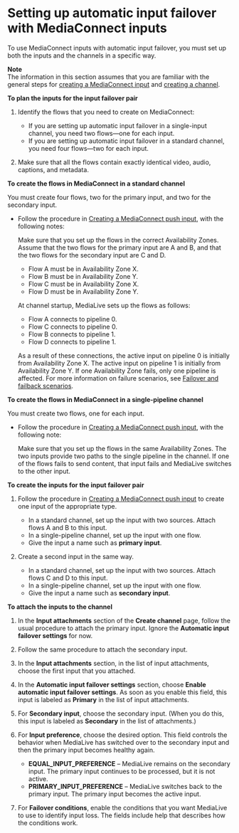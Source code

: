 # Setting up automatic input failover with MediaConnect inputs<a name="aif-setup-emx"></a>

To use MediaConnect inputs with automatic input failover, you must set up both the inputs and the channels in a specific way\.

**Note**  
The information in this section assumes that you are familiar with the general steps for [creating a MediaConnect input](input-create-push-mediaconnect.md) and [creating a channel](creating-channel-scratch.md)\.

**To plan the inputs for the input failover pair**

1. Identify the flows that you need to create on MediaConnect:
   + If you are setting up automatic input failover in a single\-input channel, you need two flows—one for each input\.
   + If you are setting up automatic input failover in a standard channel, you need four flows—two for each input\.

1. Make sure that all the flows contain exactly identical video, audio, captions, and metadata\.

**To create the flows in MediaConnect in a standard channel**

You must create four flows, two for the primary input, and two for the secondary input\.
+ Follow the procedure in [Creating a MediaConnect push input](input-create-push-mediaconnect.md), with the following notes:

  Make sure that you set up the flows in the correct Availability Zones\. Assume that the two flows for the primary input are A and B, and that the two flows for the secondary input are C and D\. 
  + Flow A must be in Availability Zone X\.
  + Flow B must be in Availability Zone Y\.
  + Flow C must be in Availability Zone X\.
  + Flow D must be in Availability Zone Y\.

  At channel startup, MediaLive sets up the flows as follows:
  + Flow A connects to pipeline 0\.
  + Flow C connects to pipeline 0\.
  + Flow B connects to pipeline 1\.
  + Flow D connects to pipeline 1\.

  As a result of these connections, the active input on pipeline 0 is initially from Availability Zone X\. The active input on pipeline 1 is initially from Availability Zone Y\. If one Availability Zone fails, only one pipeline is affected\. For more information on failure scenarios, see [Failover and failback scenarios](aif-behavior-startup.md#aif-failover-scenarios)\.

**To create the flows in MediaConnect in a single\-pipeline channel**

You must create two flows, one for each input\.
+ Follow the procedure in [Creating a MediaConnect push input](input-create-push-mediaconnect.md), with the following note:

  Make sure that you set up the flows in the same Availability Zones\. The two inputs provide two paths to the single pipeline in the channel\. If one of the flows fails to send content, that input fails and MediaLive switches to the other input\.

**To create the inputs for the input failover pair**

1. Follow the procedure in [Creating a MediaConnect push input](input-create-push-mediaconnect.md) to create one input of the appropriate type\. 
   + In a standard channel, set up the input with two sources\. Attach flows A and B to this input\.
   + In a single\-pipeline channel, set up the input with one flow\. 
   + Give the input a name such as **primary input**\.

1. Create a second input in the same way\. 
   + In a standard channel, set up the input with two sources\. Attach flows C and D to this input\.
   + In a single\-pipeline channel, set up the input with one flow\. 
   + Give the input a name such as **secondary input**\.

**To attach the inputs to the channel**

1. In the **Input attachments** section of the **Create channel** page, follow the usual procedure to attach the primary input\. Ignore the **Automatic input failover settings** for now\.

1. Follow the same procedure to attach the secondary input\.

1. In the **Input attachments** section, in the list of input attachments, choose the first input that you attached\. 

1. In the **Automatic input failover settings** section, choose **Enable automatic input failover settings**\. As soon as you enable this field, this input is labeled as **Primary** in the list of input attachments\.

1. For **Secondary input**, choose the secondary input\. \(When you do this, this input is labeled as **Secondary** in the list of attachments\.\)

1. For **Input preference**, choose the desired option\. This field controls the behavior when MediaLive has switched over to the secondary input and then the primary input becomes healthy again\.
   + **EQUAL\_INPUT\_PREFERENCE** – MediaLive remains on the secondary input\. The primary input continues to be processed, but it is not active\.
   + **PRIMARY\_INPUT\_PREFERENCE** – MediaLive switches back to the primary input\. The primary input becomes the active input\.

1. For **Failover conditions**, enable the conditions that you want MediaLive to use to identify input loss\. The fields include help that describes how the conditions work\.